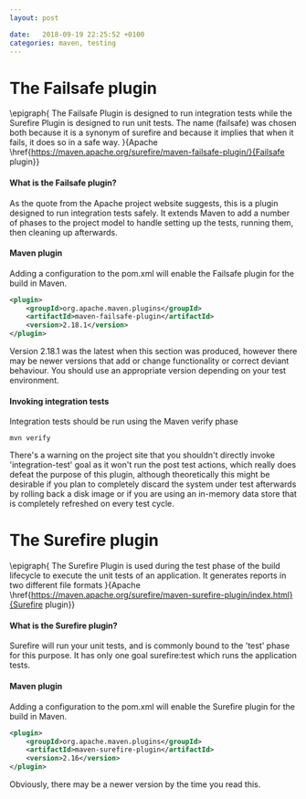 ```yaml
---
layout: post

date:   2018-09-19 22:25:52 +0100
categories: maven, testing
---
```

The Failsafe plugin
===================

\epigraph{
The Failsafe Plugin is designed to run integration tests while the Surefire Plugin is designed to run unit tests. The name (failsafe) was chosen both because it is a synonym of surefire and because it implies that when it fails, it does so in a safe way.
}{Apache \href{https://maven.apache.org/surefire/maven-failsafe-plugin/}{Failsafe plugin}}
#### What is the Failsafe plugin?

As the quote from the Apache project website suggests, this is a plugin
designed to run integration tests safely. It extends Maven to add a
number of phases to the project model to handle setting up the tests,
running them, then cleaning up afterwards.

#### Maven plugin

Adding a configuration to the pom.xml will enable the Failsafe plugin
for the build in Maven.

``` {.xml language="XML"}
<plugin>
    <groupId>org.apache.maven.plugins</groupId>
    <artifactId>maven-failsafe-plugin</artifactId>
    <version>2.18.1</version>
</plugin>
```

Version 2.18.1 was the latest when this section was produced, however
there may be newer versions that add or change functionality or correct
deviant behaviour. You should use an appropriate version depending on
your test environment.

#### Invoking integration tests

Integration tests should be run using the Maven verify phase

    mvn verify

There's a warning on the project site that you shouldn't directly invoke
'integration-test' goal as it won't run the post test actions, which
really does defeat the purpose of this plugin, although theoretically
this might be desirable if you plan to completely discard the system
under test afterwards by rolling back a disk image or if you are using
an in-memory data store that is completely refreshed on every test
cycle.

The Surefire plugin
===================

\epigraph{
The Surefire Plugin is used during the test phase of the build lifecycle to execute the unit tests of an application. It generates reports in two different file formats
}{Apache \href{https://maven.apache.org/surefire/maven-surefire-plugin/index.html}{Surefire plugin}}
#### What is the Surefire plugin?

Surefire will run your unit tests, and is commonly bound to the 'test'
phase for this purpose. It has only one goal surefire:test which runs
the application tests.

#### Maven plugin

Adding a configuration to the pom.xml will enable the Surefire plugin
for the build in Maven.

``` {.xml language="XML"}
<plugin>                       
    <groupId>org.apache.maven.plugins</groupId>
    <artifactId>maven-surefire-plugin</artifactId>
    <version>2.16</version> 
</plugin>
```

Obviously, there may be a newer version by the time you read this.
